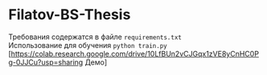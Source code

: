 # Filatov-BS-Thesis

Требования содержатся в файле `requirements.txt`  
Использование для обучения `python train.py`
[https://colab.research.google.com/drive/10LfBUn2vCJGqx1zVE8yCnHC0Pg-0JJCu?usp=sharing Демо]
